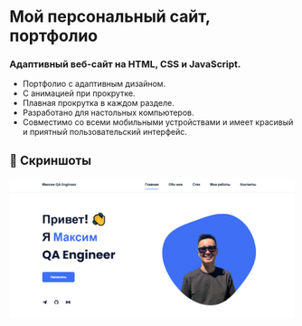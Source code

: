 # Мой персональный сайт, портфолио
### Адаптивный веб-сайт на HTML, CSS и JavaScript.

- Портфолио с адаптивным дизайном.
- С анимацией при прокрутке.
- Плавная прокрутка в каждом разделе.
- Разработано для настольных компьютеров.
- Совместимо со всеми мобильными устройствами и имеет красивый и приятный пользовательский интерфейс.

## 📸 Скриншоты

![preview img](/preview.png)

